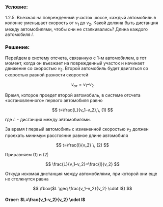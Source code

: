 ###  Условие:

$1.2.5.$ Въезжая на поврежденный участок шоссе, каждый автомобиль в колонне уменьшает скорость от $v_1$ до $v_2$. Какой должна быть дистанция между автомобилями, чтобы они не сталкивались? Длина каждого автомобиля $l$.

###  Решение:

Перейдем в систему отсчета, связанную с $1$-м автомобилем, в тот момент, когда он въезжает на поврежденный участок и начинает движение со скоростью $v_2$. Второй автомобиль будет двигаться со скоростью равной разности скоростей

$$
v_{от}=v_1–v_2
$$

Время, которое проедет второй автомобиль, в системе отсчета «остановленного» первого автомобиля равно

$$
t=\frac{L}{v_1–v_2},\, (1)
$$

где $L$ - дистанция между автомобилями.

За время $t$ первый автомобиль с измененной скоростью $v_2$ должен проехать минимум расстояние равное длине автомобиля

$$
t=\frac{l}{v_2} \, (2)
$$

Приравняем $(1)$ и $(2)$

$$
\frac{L}{v_1–v_2}=\frac{l}{v_2}
$$

Откуда искомая дистанция между автомобилями, при которой они еще не столкнутся равна

$$
\fbox{$L \geq \frac{v_1–v_2}{v_2} \cdot l$}
$$

####  Ответ: $L=\frac{v_1–v_2}{v_2} \cdot l$